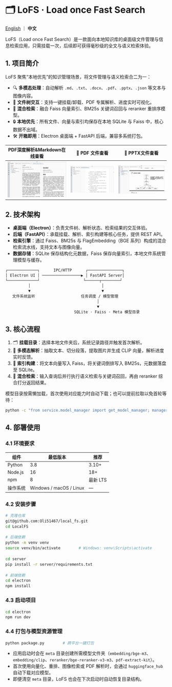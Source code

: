 # 🗂️ LoFS · Load once Fast Search

[English](README_EN.md) ｜ **中文**

LoFS（Load once Fast Search）是一款面向本地知识库的桌面级文件管理与信息检索应用，只需挂载一次，后续即可获得毫秒级的全文与语义检索体验。

## 1. 项目简介
LoFS 聚焦“本地优先”的知识管理场景，将文件管理与语义检索合二为一：
- 🔍 **多模态处理**：自动解析 `.md`、`.txt`、`.docx`、`.pdf`、`.pptx`、`.json` 等文本与图像内容。
- 📁 **文件树交互**：支持一键挂载/卸载、PDF 专属解析、进度实时可视化。
- 🧠 **混合检索**：融合 Faiss 向量索引、BM25s 关键词召回与 reranker 重排序模型。
- 🔒 **本地优先**：所有文件、向量与索引均保存在本地 SQLite 与 Faiss 中，核心数据不出域。
- 🛠️ **开箱即用**：Electron 桌面端 + FastAPI 后端，兼容多系统打包。

| PDF深度解析&Markdown在线查看 | 📑 PDF 文件查看 | 🔎 PPTX文件查看 |
|:--:|:--:|:--:|
| ![extract](img/pdf_extract.png) | ![PDF](img/pdf_viewer.png) | ![PPT](img/ppt_viewer.png) |

## 2. 技术架构
- **桌面端（Electron）**：负责文件树、解析状态、检索结果的交互体验。
- **后端（FastAPI）**：承载挂载、解析、索引构建等核心任务，提供 REST API。
- **检索引擎**：通过 Faiss、BM25s 与 FlagEmbedding（BGE 系列）构成的混合检索流水线，支持文本与图像向量。
- **数据存储**：SQLite 保存结构化元数据，Faiss 保存向量索引，本地文件系统管理模型与缓存。

```text
┌─────────────┐      IPC/HTTP      ┌───────────────┐
│ Electron UI │ ─────────────────▶ │ FastAPI Server│
└─────────────┘                   └──────┬────────┘
          │                               │
          ▼                               ▼
   文件系统监听                    任务调度 / 模型管理
                                        │
                                        ▼
                              SQLite · Faiss · Meta 模型目录
```

## 3. 核心流程
1. 🗂️ **挂载目录**：选择本地文件夹后，系统记录路径并触发首次解析。
2. 📄 **多模态解析**：抽取文本、切分段落，提取图片并生成 CLIP 向量，解析进度实时反馈。
3. 🧮 **索引构建**：将文本向量写入 Faiss，将关键词倒排写入 BM25s，元数据落盘至 SQLite。
4. 🔎 **混合检索**：输入查询后并行执行语义检索与关键词召回，再由 reranker 综合打分返回结果。

模型目录按需懒加载，首次使用对应能力时自动下载；也可以提前拉取以免首轮等待：

```bash
python -c "from service.model_manager import get_model_manager; manager = get_model_manager(); [manager.get_model_path(key) for key in ('bge_m3', 'bge_reranker_v2_m3', 'clip_vit_b_32', 'pdf_extract_kit')]"
```

## 4. 部署使用
### 4.1 环境要求
| 组件 | 最低版本 | 推荐 |
| --- | --- | --- |
| Python | 3.8 | 3.10+ |
| Node.js | 16 | 18+ |
| npm | 8 | 最新 LTS |
| 操作系统 | Windows / macOS / Linux | — |

### 4.2 安装步骤
```bash
# 克隆仓库
git@github.com:Oli51467/local_fs.git
cd LocalFS

# 后端依赖
python -m venv venv
source venv/bin/activate        # Windows: venv\Scripts\activate

cd server
pip install -r server/requirements.txt

# 前端依赖
cd electron
npm install
```

### 4.3 启动项目
```bash
cd electron
npm run dev
```

### 4.4 打包与模型资源管理
```bash
python package.py        # 跨平台一键打包
```

- 应用启动时会在 `meta` 目录创建所需模型文件夹（`embedding/bge-m3`、`embedding/clip`、`reranker/bge-reranker-v3-m3`、`pdf-extract-kit`）。
- 首次使用向量化、重排、图像检索或 PDF 解析时，会通过 `huggingface_hub` 自动下载对应模型。
- 即便清空 `meta` 目录，LoFS 也会在下次启动时自动恢复目录结构。
